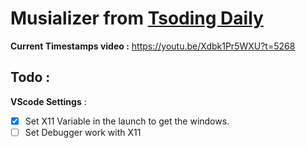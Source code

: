 # Musializer from [Tsoding Daily](https://www.youtube.com/watch?v=Xdbk1Pr5WXU&list=PLpM-Dvs8t0Vak1rrE2NJn8XYEJ5M7-BqT&ab_channel=TsodingDaily)


__Current Timestamps video :__ https://youtu.be/Xdbk1Pr5WXU?t=5268




## Todo : 

__VScode Settings__ : 
- [x] Set X11 Variable in the launch to get the windows.
- [ ] Set Debugger work with X11